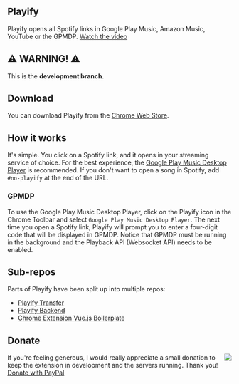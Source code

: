 ## Playify

Playify opens all Spotify links in Google Play Music, Amazon Music, YouTube or the GPMDP. [Watch the video](https://youtu.be/NNu1ZseYMt8)

## :warning: WARNING! :warning:

This is the **development branch**.

## Download

You can download Playify from the [Chrome Web Store](https://chrome.google.com/webstore/detail/playify/cniimiiflgmmjmcohcgnofcdiifdifef).

## How it works

It's simple. You click on a Spotify link, and it opens in your streaming service of choice. For the best experience, the [Google Play Music Desktop Player](https://googleplaymusicdesktopplayer.com) is recommended. If you don't want to open a song in Spotify, add `#no-playify` at the end of the URL.

### GPMDP

To use the Google Play Music Desktop Player, click on the Playify icon in the Chrome Toolbar and select `Google Play Music Desktop Player`. The next time you open a Spotify link, Playify will prompt you to enter a four-digit code that will be displayed in GPMDP. Notice that GPMDP must be running in the background and the Playback API (Websocket API) needs to be enabled.

## Sub-repos

Parts of Playify have been split up into multiple repos:

 - [Playify Transfer](https://github.com/krmax44/Playify-Transfer)
 - [Playify Backend](https://github.com/krmax44/Playify-Backend)
 - [Chrome Extension Vue.js Boilerplate](https://github.com/krmax44/chrome-extension-vue-boilerplate)

## Donate

<a href="https://www.paypal.com/cgi-bin/webscr?cmd=_s-xclick&hosted_button_id=VRGZY3DW4UALC"><img src="https://www.paypal.com/en_US/i/btn/btn_donateCC_LG.gif" align="right"></a>
If you're feeling generous, I would really appreciate a small donation to keep the extension in development and the servers running. Thank you! <a href="https://www.paypal.com/cgi-bin/webscr?cmd=_s-xclick&hosted_button_id=VRGZY3DW4UALC">Donate with PayPal</a>
